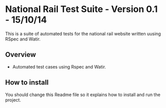 # National Rail Test Suite - Version 0.1 - 15/10/14

This is a suite of automated tests for the national rail website written uusing RSpec and Watir.

## Overview

* Automated test cases using Rspec and Watir.

## How to install 

You should change this Readme file so it explains how to install and run the project.
